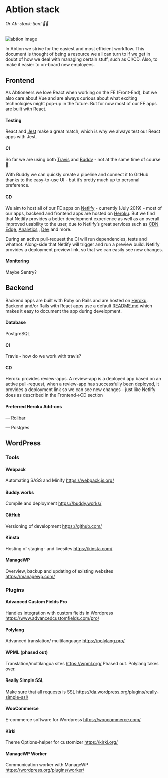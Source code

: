 # Abtion stack
###### Or Ab-*stack*-tion!  🤦‍♂️
![abtion image](https://media.giphy.com/media/ZVik7pBtu9dNS/giphy.gif)


In Abtion we strive for the easiest and most efficient workflow.
This document is thought of being a resource we all can turn to if we get in doubt of how we deal with managing certain stuff, such as CI/CD.
Also, to make it easier to on-board new employees.


## Frontend
As Abtioneers we love React when working on the FE (Front-End), but we also care about Vue and are always curious about what exciting technologies might pop-up in the future. But for now most of our FE apps are built with React.

#### Testing
React and [Jest](https://jestjs.io/) make a great match, which is why we always test our React apps with Jest.

#### CI
So far we are using both [Travis](https://travis-ci.org/) and [Buddy](https://buddy.works/) - not at the same time of course  💩. 

With Buddy we can quickly create a pipeline and connect it to GitHub thanks to the easy-to-use UI - but it’s pretty much up to personal preference.

#### CD
We aim to host all of our FE apps on [Netlify](https://www.netlify.com/) - currently (July 2019) - most of our apps, backend and frontend apps are hosted on [Heroku](https://heroku.com/). But we find that Netlify provides a better development experience as well as an overall improved usability to the user, due to Netlify’s great services such as [CDN Edge](https://www.netlify.com/products/edge/), [Analytics](https://www.netlify.com/products/analytics/) , [Dev](https://www.netlify.com/products/dev/) and more.

During an active pull-request the CI will run dependencies, tests and whatnot. Along-side that Netlify will trigger and run a preview build. Netlify provides a deployment preview link, so that we can easily see new changes.

#### Monitoring
Maybe Sentry?

## Backend
Backend apps are built with Ruby on Rails and are hosted on [Heroku](https://heroku.com). Backend and/or Rails with React apps use a default [README.md](https://github.com/abtion/muffi/blob/main/README.example.md) which makes it easy to document the app during development.

#### Database
PostgreSQL

#### CI
Travis - how do we work with travis?

#### CD
Heroku provides review-apps. A review-app is a deployed app based on an active pull-request,
when a review-app has successfully been deployed, it provides a deployment link so we can see new changes - just like Netlify does as described in the Frontend->CD section

#### Preferred Heroku Add-ons
— [Rollbar](https://rollbar.com)

— Postgres

## WordPress

### Tools

#### Webpack
Automating SASS and Minify
https://webpack.js.org/

#### Buddy.works
Compile and deployment
https://buddy.works/

#### GitHub
Versioning of development
https://github.com/

#### Kinsta
Hosting of staging- and livesites
https://kinsta.com/

#### ManageWP
Overview, backup and updating of existing websites
https://managewp.com/



### Plugins

#### Advanced Custom Fields Pro
Handles integration with custom fields in Wordpress
https://www.advancedcustomfields.com/pro/

#### Polylang
Advanced translation/ multilanguage
https://polylang.pro/

#### WPML (phased out)
Translation/multilangua sites
https://wpml.org/
Phased out. Polylang takes over.

#### Really Simple SSL
Make sure that all requests is SSL
https://da.wordpress.org/plugins/really-simple-ssl/

#### WooCommerce
E-commerce software for Wordpress
https://woocommerce.com/

#### Kirki
Theme Options-helper for customizer
https://kirki.org/

#### ManageWP Worker
Communication worker with ManageWP
https://wordpress.org/plugins/worker/
